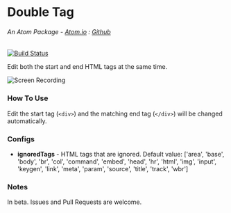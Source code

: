 # Double Tag

###### An Atom Package - [Atom.io](https://atom.io/packages/double-tag) : [Github](https://github.com/dsandstrom/atom-double-tag)
[![Build Status](https://travis-ci.org/dsandstrom/atom-double-tag.svg?branch=master)](https://travis-ci.org/dsandstrom/atom-double-tag)

Edit both the start and end HTML tags at the same time.

![Screen Recording](https://cloud.githubusercontent.com/assets/1400414/15229336/75130366-1845-11e6-9ad7-f6f9359c1eca.gif)

### How To Use
Edit the start tag (`<div>`) and the matching end tag (`</div>`) will be changed automatically.

### Configs
* **ignoredTags** - HTML tags that are ignored.  Default value:
      ['area', 'base', 'body', 'br', 'col', 'command', 'embed', 'head', 'hr',
      'html', 'img', 'input', 'keygen', 'link', 'meta', 'param', 'source',
      'title', 'track', 'wbr']

### Notes
In beta.  Issues and Pull Requests are welcome.
